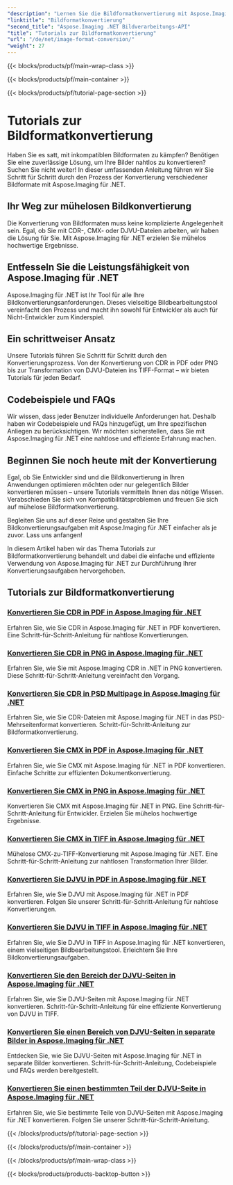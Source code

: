 ```yaml
---
"description": "Lernen Sie die Bildformatkonvertierung mit Aspose.Imaging für .NET. Konvertieren Sie CDR, CMX, DJVU und mehr nahtlos. Expertenanleitungen für perfekte Ergebnisse"
"linktitle": "Bildformatkonvertierung"
"second_title": "Aspose.Imaging .NET Bildverarbeitungs-API"
"title": "Tutorials zur Bildformatkonvertierung"
"url": "/de/net/image-format-conversion/"
"weight": 27
---
```


{{< blocks/products/pf/main-wrap-class >}}

{{< blocks/products/pf/main-container >}}

{{< blocks/products/pf/tutorial-page-section >}}

# Tutorials zur Bildformatkonvertierung


Haben Sie es satt, mit inkompatiblen Bildformaten zu kämpfen? Benötigen Sie eine zuverlässige Lösung, um Ihre Bilder nahtlos zu konvertieren? Suchen Sie nicht weiter! In dieser umfassenden Anleitung führen wir Sie Schritt für Schritt durch den Prozess der Konvertierung verschiedener Bildformate mit Aspose.Imaging für .NET.

## Ihr Weg zur mühelosen Bildkonvertierung

Die Konvertierung von Bildformaten muss keine komplizierte Angelegenheit sein. Egal, ob Sie mit CDR-, CMX- oder DJVU-Dateien arbeiten, wir haben die Lösung für Sie. Mit Aspose.Imaging für .NET erzielen Sie mühelos hochwertige Ergebnisse.

## Entfesseln Sie die Leistungsfähigkeit von Aspose.Imaging für .NET

Aspose.Imaging für .NET ist Ihr Tool für alle Ihre Bildkonvertierungsanforderungen. Dieses vielseitige Bildbearbeitungstool vereinfacht den Prozess und macht ihn sowohl für Entwickler als auch für Nicht-Entwickler zum Kinderspiel.

## Ein schrittweiser Ansatz

Unsere Tutorials führen Sie Schritt für Schritt durch den Konvertierungsprozess. Von der Konvertierung von CDR in PDF oder PNG bis zur Transformation von DJVU-Dateien ins TIFF-Format – wir bieten Tutorials für jeden Bedarf.

## Codebeispiele und FAQs

Wir wissen, dass jeder Benutzer individuelle Anforderungen hat. Deshalb haben wir Codebeispiele und FAQs hinzugefügt, um Ihre spezifischen Anliegen zu berücksichtigen. Wir möchten sicherstellen, dass Sie mit Aspose.Imaging für .NET eine nahtlose und effiziente Erfahrung machen.

## Beginnen Sie noch heute mit der Konvertierung

Egal, ob Sie Entwickler sind und die Bildkonvertierung in Ihren Anwendungen optimieren möchten oder nur gelegentlich Bilder konvertieren müssen – unsere Tutorials vermitteln Ihnen das nötige Wissen. Verabschieden Sie sich von Kompatibilitätsproblemen und freuen Sie sich auf mühelose Bildformatkonvertierung.

Begleiten Sie uns auf dieser Reise und gestalten Sie Ihre Bildkonvertierungsaufgaben mit Aspose.Imaging für .NET einfacher als je zuvor. Lass uns anfangen!

In diesem Artikel haben wir das Thema Tutorials zur Bildformatkonvertierung behandelt und dabei die einfache und effiziente Verwendung von Aspose.Imaging für .NET zur Durchführung Ihrer Konvertierungsaufgaben hervorgehoben.

## Tutorials zur Bildformatkonvertierung
### [Konvertieren Sie CDR in PDF in Aspose.Imaging für .NET](./convert-cdr-to-pdf/)
Erfahren Sie, wie Sie CDR in Aspose.Imaging für .NET in PDF konvertieren. Eine Schritt-für-Schritt-Anleitung für nahtlose Konvertierungen.
### [Konvertieren Sie CDR in PNG in Aspose.Imaging für .NET](./convert-cdr-to-png/)
Erfahren Sie, wie Sie mit Aspose.Imaging CDR in .NET in PNG konvertieren. Diese Schritt-für-Schritt-Anleitung vereinfacht den Vorgang.
### [Konvertieren Sie CDR in PSD Multipage in Aspose.Imaging für .NET](./convert-cdr-to-psd-multipage/)
Erfahren Sie, wie Sie CDR-Dateien mit Aspose.Imaging für .NET in das PSD-Mehrseitenformat konvertieren. Schritt-für-Schritt-Anleitung zur Bildformatkonvertierung.
### [Konvertieren Sie CMX in PDF in Aspose.Imaging für .NET](./convert-cmx-to-pdf/)
Erfahren Sie, wie Sie CMX mit Aspose.Imaging für .NET in PDF konvertieren. Einfache Schritte zur effizienten Dokumentkonvertierung.
### [Konvertieren Sie CMX in PNG in Aspose.Imaging für .NET](./convert-cmx-to-png/)
Konvertieren Sie CMX mit Aspose.Imaging für .NET in PNG. Eine Schritt-für-Schritt-Anleitung für Entwickler. Erzielen Sie mühelos hochwertige Ergebnisse.
### [Konvertieren Sie CMX in TIFF in Aspose.Imaging für .NET](./convert-cmx-to-tiff/)
Mühelose CMX-zu-TIFF-Konvertierung mit Aspose.Imaging für .NET. Eine Schritt-für-Schritt-Anleitung zur nahtlosen Transformation Ihrer Bilder.
### [Konvertieren Sie DJVU in PDF in Aspose.Imaging für .NET](./convert-djvu-to-pdf/)
Erfahren Sie, wie Sie DJVU mit Aspose.Imaging für .NET in PDF konvertieren. Folgen Sie unserer Schritt-für-Schritt-Anleitung für nahtlose Konvertierungen.
### [Konvertieren Sie DJVU in TIFF in Aspose.Imaging für .NET](./convert-djvu-to-tiff/)
Erfahren Sie, wie Sie DJVU in TIFF in Aspose.Imaging für .NET konvertieren, einem vielseitigen Bildbearbeitungstool. Erleichtern Sie Ihre Bildkonvertierungsaufgaben.
### [Konvertieren Sie den Bereich der DJVU-Seiten in Aspose.Imaging für .NET](./convert-range-of-djvu-pages/)
Erfahren Sie, wie Sie DJVU-Seiten mit Aspose.Imaging für .NET konvertieren. Schritt-für-Schritt-Anleitung für eine effiziente Konvertierung von DJVU in TIFF.
### [Konvertieren Sie einen Bereich von DJVU-Seiten in separate Bilder in Aspose.Imaging für .NET](./convert-range-of-djvu-pages-to-separate-images/)
Entdecken Sie, wie Sie DJVU-Seiten mit Aspose.Imaging für .NET in separate Bilder konvertieren. Schritt-für-Schritt-Anleitung, Codebeispiele und FAQs werden bereitgestellt.
### [Konvertieren Sie einen bestimmten Teil der DJVU-Seite in Aspose.Imaging für .NET](./convert-specific-portion-of-djvu-page/)
Erfahren Sie, wie Sie bestimmte Teile von DJVU-Seiten mit Aspose.Imaging für .NET konvertieren. Folgen Sie unserer Schritt-für-Schritt-Anleitung.

{{< /blocks/products/pf/tutorial-page-section >}}

{{< /blocks/products/pf/main-container >}}

{{< /blocks/products/pf/main-wrap-class >}}

{{< blocks/products/products-backtop-button >}}
